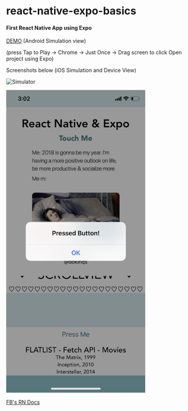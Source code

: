 # react-native-expo-basics

#### First React Native App using Expo

[DEMO](https://expo.io/appetize-simulator?url=https://expo.io/@dokinqs/expo-react-project) (Android Simulation view)

(press Tap to Play -> Chrome -> Just Once -> Drag screen to click Open project using Expo)


Screenshots below (iOS Simulation and Device View)

![Simulator](https://user-images.githubusercontent.com/22225317/43048603-26698056-8db8-11e8-9e58-0862a62bef56.png)

<img width="375" alt="Device" src="react-native-expo-app-device.PNG">

[FB's RN Docs](https://facebook.github.io/react-native/docs/getting-started)
